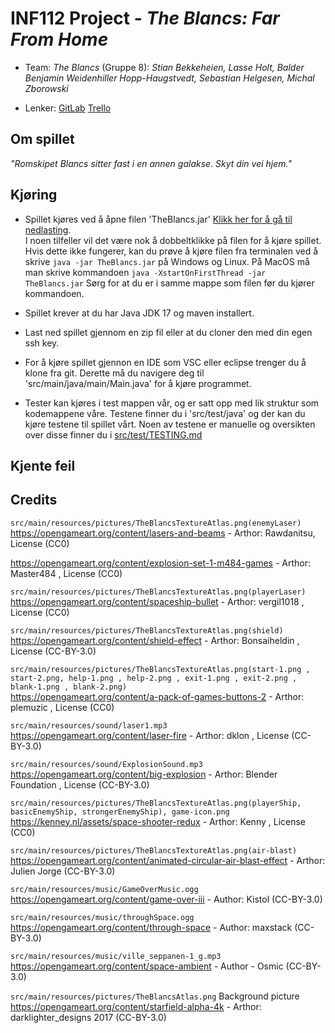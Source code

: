 # INF112 Project - *The Blancs: Far From Home*

* Team: *The Blancs* (Gruppe 8): *Stian Bekkeheien, Lasse Holt, Balder Benjamin Weidenhiller Hopp-Haugstvedt, Sebastian Helgesen, Michal Zborowski*

* Lenker:
[GitLab](https://git.app.uib.no/Michal.Zborowski/the-blancs)
[Trello](https://trello.com/b/tr1xRmAG/the-blancs)

## Om spillet
*"Romskipet Blancs sitter fast i en annen galakse. Skyt din vei hjem."*


## Kjøring 
- Spillet kjøres ved å åpne filen 'TheBlancs.jar' [Klikk her for å gå til nedlasting](https://github.com/helges1/The-Blancs/raw/main/TheBlancs.jar). \
I noen tilfeller vil det være nok å dobbeltklikke på filen for å kjøre spillet. Hvis dette ikke fungerer, kan du prøve å kjøre filen fra terminalen ved å skrive `java -jar TheBlancs.jar` på Windows og Linux. På MacOS må man skrive kommandoen `java -XstartOnFirstThread -jar TheBlancs.jar` Sørg for at du er i samme mappe som filen før du kjører kommandoen.

- Spillet krever at du har Java JDK 17 og maven installert. 

- Last ned spillet gjennom en zip fil eller at du cloner den med din egen ssh key. 
 
- For å kjøre spillet gjennon en IDE som VSC eller eclipse trenger du å klone fra git. 
Derette må du navigere deg til 'src/main/java/main/Main.java' for å kjøre programmet.

- Tester kan kjøres i test mappen vår, og er satt opp med lik struktur som kodemappene våre. 
Testene finner du i 'src/test/java' og der kan du kjøre testene til spillet vårt. Noen av testene er manuelle og oversikten over disse finner du i [src/test/TESTING.md](src/test/TESTING.md)


## Kjente feil

## Credits
`src/main/resources/pictures/TheBlancsTextureAtlas.png(enemyLaser)`  
https://opengameart.org/content/lasers-and-beams - Arthor: Rawdanitsu, License (CC0)

https://opengameart.org/content/explosion-set-1-m484-games - Arthor: Master484 , License (CC0)

`src/main/resources/pictures/TheBlancsTextureAtlas.png(playerLaser)`  
https://opengameart.org/content/spaceship-bullet - Arthor: vergil1018 , License (CC0)

`src/main/resources/pictures/TheBlancsTextureAtlas.png(shield)`  
https://opengameart.org/content/shield-effect - Arthor: Bonsaiheldin , License (CC-BY-3.0)

`src/main/resources/pictures/TheBlancsTextureAtlas.png(start-1.png , start-2.png, help-1.png , help-2.png , exit-1.png , exit-2.png , blank-1.png , blank-2.png)`  
https://opengameart.org/content/a-pack-of-games-buttons-2 - Arthor: plemuzic , License (CC0)

`src/main/resources/sound/laser1.mp3`  
https://opengameart.org/content/laser-fire - Arthor: dklon , License (CC-BY-3.0)

`src/main/resources/sound/ExplosionSound.mp3`  
https://opengameart.org/content/big-explosion - Arthor: Blender Foundation , License (CC-BY-3.0) 

`src/main/resources/pictures/TheBlancsTextureAtlas.png(playerShip, basicEnemyShip, strongerEnemyShip), game-icon.png`  
https://kenney.nl/assets/space-shooter-redux - Arthor: Kenny , License (CC0)

`src/main/resources/pictures/TheBlancsTextureAtlas.png(air-blast)`  
https://opengameart.org/content/animated-circular-air-blast-effect - Arthor: Julien Jorge (CC-BY-3.0)

`src/main/resources/music/GameOverMusic.ogg`  https://opengameart.org/content/game-over-iii - Author: Kistol (CC-BY-3.0) 

`src/main/resources/music/throughSpace.ogg`  https://opengameart.org/content/through-space - Author: maxstack (CC-BY-3.0) 

`src/main/resources/music/ville_seppanen-1_g.mp3`  https://opengameart.org/content/space-ambient - Author - Osmic (CC-BY-3.0) 


`src/main/resources/pictures/TheBlancsAtlas.png` Background picture https://opengameart.org/content/starfield-alpha-4k - Arthor: darklighter_designs 2017 (CC-BY-3.0) 
